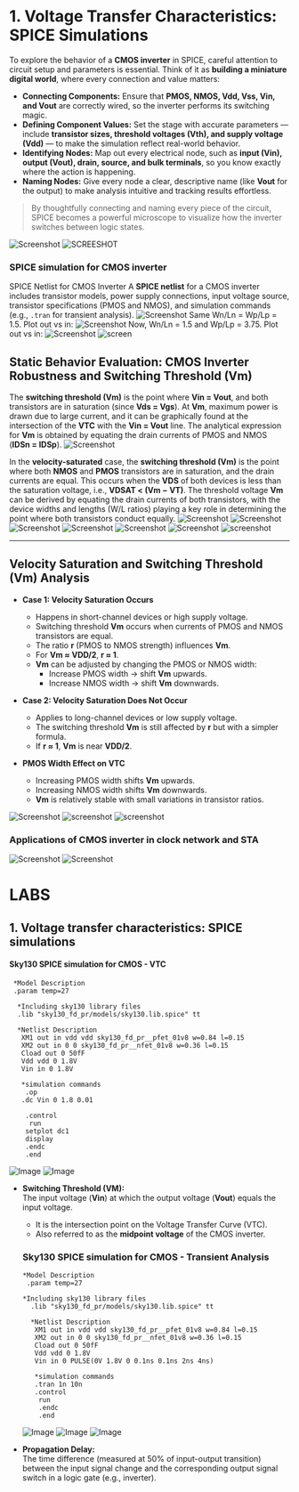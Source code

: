 # 1. Voltage Transfer Characteristics: SPICE Simulations

To explore the behavior of a **CMOS inverter** in SPICE, careful attention to circuit setup and parameters is essential. Think of it as **building a miniature digital world**, where every connection and value matters:

- **Connecting Components:** Ensure that **PMOS, NMOS, Vdd, Vss, Vin, and Vout** are correctly wired, so the inverter performs its switching magic.  
- **Defining Component Values:** Set the stage with accurate parameters — include **transistor sizes, threshold voltages (Vth), and supply voltage (Vdd)** — to make the simulation reflect real-world behavior.  
- **Identifying Nodes:** Map out every electrical node, such as **input (Vin), output (Vout), drain, source, and bulk terminals**, so you know exactly where the action is happening.  
- **Naming Nodes:** Give every node a clear, descriptive name (like **Vout** for the output) to make analysis intuitive and tracking results effortless.  

> By thoughtfully connecting and naming every piece of the circuit, SPICE becomes a powerful microscope to visualize how the inverter switches between logic states.

![Screenshot](https://github.com/Jaynandan-Kushwaha/silicon-diary/blob/main/Week4/Day3/Images/Screenshot%202025-10-18%20000754.png)
![SCREESHOT](https://github.com/Jaynandan-Kushwaha/silicon-diary/blob/main/Week4/Day3/Images/Screenshot%202025-10-18%20000852.png)
### SPICE simulation for CMOS inverter
SPICE Netlist for CMOS Inverter
A **SPICE netlist** for a CMOS inverter includes transistor models, power supply connections, input voltage source, transistor specifications (PMOS and NMOS), and simulation commands (e.g., `.tran` for transient analysis).
![Screenshot](https://github.com/Jaynandan-Kushwaha/silicon-diary/blob/main/Week4/Day3/Images/Screenshot%202025-10-18%20001827.png)
Same Wn/Ln = Wp/Lp = 1.5. Plot out vs in:
![Screenshot ](https://github.com/Jaynandan-Kushwaha/silicon-diary/blob/main/Week4/Day3/Images/Screenshot%202025-10-18%20002106.png)
Now, Wn/Ln = 1.5 and Wp/Lp = 3.75. Plot out vs in:
![Screenshot](https://github.com/Jaynandan-Kushwaha/silicon-diary/blob/main/Week4/Day3/Images/Screenshot%202025-10-18%20002106.png)
![screen](https://github.com/Jaynandan-Kushwaha/silicon-diary/blob/main/Week4/Day3/Images/Screenshot%202025-10-18%20002117.png)
## **Static Behavior Evaluation: CMOS Inverter Robustness and Switching Threshold (Vm)**  
The **switching threshold (Vm)** is the point where **Vin = Vout**, and both transistors are in saturation (since **Vds = Vgs**). At **Vm**, maximum power is drawn due to large current, and it can be graphically found at the intersection of the **VTC** with the **Vin = Vout** line. The analytical expression for **Vm** is obtained by equating the drain currents of PMOS and NMOS (**IDSn = IDSp**).
![Screenshot ](https://github.com/Jaynandan-Kushwaha/silicon-diary/blob/main/Week4/Day3/Images/Screenshot%202025-10-18%20002354.png)


In the **velocity-saturated** case, the **switching threshold (Vm)** is the point where both **NMOS** and **PMOS** transistors are in saturation, and the drain currents are equal. This occurs when the **VDS** of both devices is less than the saturation voltage, i.e., **VDSAT < (Vm − VT)**. The threshold voltage **Vm** can be derived by equating the drain currents of both transistors, with the device widths and lengths (W/L ratios) playing a key role in determining the point where both transistors conduct equally.
![Screenshot ](https://github.com/Jaynandan-Kushwaha/silicon-diary/blob/main/Week4/Day3/Images/Screenshot%202025-10-18%20004503.png)
![Screenshot](https://github.com/Jaynandan-Kushwaha/silicon-diary/blob/main/Week4/Day3/Images/Screenshot%202025-10-18%20004736.png)
![Screenshot ](https://github.com/Jaynandan-Kushwaha/silicon-diary/blob/main/Week4/Day3/Images/Screenshot%202025-10-18%20005910.png)
![Screenshot ](https://github.com/Jaynandan-Kushwaha/silicon-diary/blob/main/Week4/Day3/Images/Screenshot%202025-10-18%20005923.png)
![Screenshot ](https://github.com/Jaynandan-Kushwaha/silicon-diary/blob/main/Week4/Day3/Images/Screenshot%202025-10-18%20005956.png)
![Screenshot](https://github.com/Jaynandan-Kushwaha/silicon-diary/blob/main/Week4/Day3/Images/Screenshot%202025-10-18%20010341.png)
![screenshot](https://github.com/Jaynandan-Kushwaha/silicon-diary/blob/main/Week4/Day3/Images/Screenshot%202025-10-18%20040029.png)


---

## Velocity Saturation and Switching Threshold (Vm) Analysis

- **Case 1: Velocity Saturation Occurs**  
  - Happens in short-channel devices or high supply voltage.  
  - Switching threshold **Vm** occurs when currents of PMOS and NMOS transistors are equal.  
  - The ratio **r** (PMOS to NMOS strength) influences **Vm**.  
  - For **Vm ≈ VDD/2**, **r ≈ 1**.  
  - **Vm** can be adjusted by changing the PMOS or NMOS width:  
    - Increase PMOS width → shift **Vm** upwards.  
    - Increase NMOS width → shift **Vm** downwards.  

- **Case 2: Velocity Saturation Does Not Occur**  
  - Applies to long-channel devices or low supply voltage.  
  - The switching threshold **Vm** is still affected by **r** but with a simpler formula.  
  - If **r ≈ 1**, **Vm** is near **VDD/2**.

- **PMOS Width Effect on VTC**  
  - Increasing PMOS width shifts **Vm** upwards.  
  - Increasing NMOS width shifts **Vm** downwards.  
  - **Vm** is relatively stable with small variations in transistor ratios.

![Screenshot ](https://github.com/Jaynandan-Kushwaha/silicon-diary/blob/main/Week4/Day3/Images/Screenshot%202025-10-18%20040048.png)
![screenshot](https://github.com/Jaynandan-Kushwaha/silicon-diary/blob/main/Week4/Day3/Images/Screenshot%202025-10-18%20104759.png)
![screenshot](https://github.com/Jaynandan-Kushwaha/silicon-diary/blob/main/Week4/Day3/Images/Screenshot%202025-10-18%20110415.png)
### Applications of CMOS inverter in clock network and STA
![Screenshot ](https://github.com/Jaynandan-Kushwaha/silicon-diary/blob/main/Week4/Day3/Images/Screenshot%202025-10-18%20204006.png)
![Screenshot ](https://github.com/Jaynandan-Kushwaha/silicon-diary/blob/main/Week4/Day3/Images/Screenshot%202025-10-18%20204022.png)
# LABS
## 1. Voltage transfer characteristics: SPICE simulations
#### Sky130 SPICE simulation for CMOS - VTC
     *Model Description
     .param temp=27

      *Including sky130 library files
      .lib "sky130_fd_pr/models/sky130.lib.spice" tt

      *Netlist Description
       XM1 out in vdd vdd sky130_fd_pr__pfet_01v8 w=0.84 l=0.15
       XM2 out in 0 0 sky130_fd_pr__nfet_01v8 w=0.36 l=0.15
       Cload out 0 50fF
       Vdd vdd 0 1.8V
       Vin in 0 1.8V

       *simulation commands
        .op
       .dc Vin 0 1.8 0.01

        .control
         run
        setplot dc1
        display
        .endc
        .end
        
![ Image ](https://github.com/Jaynandan-Kushwaha/silicon-diary/blob/main/Week4/Day3/Images/Screenshot%20from%202025-10-18%2020-55-01.png)
![ Image ](https://github.com/Jaynandan-Kushwaha/silicon-diary/blob/main/Week4/Day3/Images/Screenshot%20from%202025-10-18%2020-55-01.png)

- **Switching Threshold (VM):**  
  The input voltage (**Vin**) at which the output voltage (**Vout**) equals the input voltage.  
  - It is the intersection point on the Voltage Transfer Curve (VTC).  
  - Also referred to as the **midpoint voltage** of the CMOS inverter.

  ### Sky130 SPICE simulation for CMOS - Transient Analysis
      *Model Description
       .param temp=27

      *Including sky130 library files
        .lib "sky130_fd_pr/models/sky130.lib.spice" tt

        *Netlist Description
         XM1 out in vdd vdd sky130_fd_pr__pfet_01v8 w=0.84 l=0.15
         XM2 out in 0 0 sky130_fd_pr__nfet_01v8 w=0.36 l=0.15
         Cload out 0 50fF
         Vdd vdd 0 1.8V
         Vin in 0 PULSE(0V 1.8V 0 0.1ns 0.1ns 2ns 4ns)

         *simulation commands
         .tran 1n 10n
         .control
          run
          .endc
          .end
  
  ![ Image ](https://github.com/Jaynandan-Kushwaha/silicon-diary/blob/main/Week4/Day3/Images/Screenshot%20from%202025-10-18%2000-36-51.png)
  ![ Image ](https://github.com/Jaynandan-Kushwaha/silicon-diary/blob/main/Week4/Day3/Images/Screenshot%20from%202025-10-18%2000-37-57.png)
  ![Image](https://github.com/Jaynandan-Kushwaha/silicon-diary/blob/main/Week4/Day3/Images/Screenshot%20from%202025-10-18%2000-39-16.png)
- **Propagation Delay:**  
  The time difference (measured at 50% of input-output transition) between the input signal change and the corresponding output signal switch in a logic gate (e.g., inverter).
